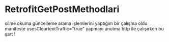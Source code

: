 # RetrofitGetPostMethodlari
silme okuma güncelleme arama işlemlerini yaptığım bir çalışma oldu
manifeste usesCleartextTraffic="true" yapmayı unutma http ile çalışırken bu şart !
